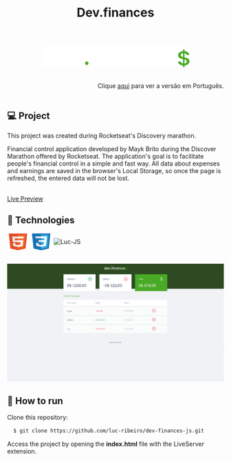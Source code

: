 <h1 align="center">
Dev.finances
<br>
<br>

  ![Devfinances](https://github.com/luc-ribeiro/dev-finances/blob/main/design/logo.svg)
</h1>

<div align="right">
  Clique <a href="https://github.com/luc-ribeiro/dev-finances-js/blob/main/README-PTBR.md">aqui</a> para ver a versão em Português.
</div>
<br>

## 💻 Project
This project was created during Rocketseat's Discovery marathon.

Financial control application developed by Mayk Brito during the Discover Marathon offered by Rocketseat.
The application's goal is to facilitate people's financial control in a simple and fast way.
All data about expenses and earnings are saved in the browser's Local Storage, so once the page is refreshed, the entered data will not be lost.

<br><a href="https://luc-ribeiro.github.io/dev-finances/">Live Preview</a>

## 🚀 Technologies

<div>
	<img align="center" alt="Luc-HTML" height="40" width="50" src="https://raw.githubusercontent.com/devicons/devicon/master/icons/html5/html5-original.svg">
	<img align="center" alt="Luc-CSS" height="40" width="50" src="https://raw.githubusercontent.com/devicons/devicon/master/icons/css3/css3-original.svg">
 <img align="center" alt="Luc-JS" height="40" width="50"  src="https://cdn.jsdelivr.net/gh/devicons/devicon/icons/javascript/javascript-original.svg" />
</div>

<br>

![banner](https://github.com/luc-ribeiro/dev-finances/blob/main/design/mockup.png)

## :page_facing_up: How to run

Clone this repository:

```sh
  $ git clone https://github.com/luc-ribeiro/dev-finances-js.git
```

Access the project by opening the **index.html** file with the LiveServer extension.
